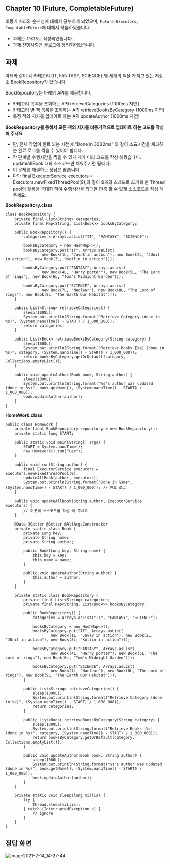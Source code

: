 ## Chapter 10 (Future, CompletableFuture)

비동기 처리와 순서성에 대해서 공부하게 되었으며, `Future`, `Executors`, `ComputableFuture`에 대해서 학습하였습니다.

- 과제는 `JDK15`로 작성되었습니다.
- 과제 진행사항은 블로그에 정리되어있습니다.

## 과제

아래와 같이 각 카테고리 (IT, FANTASY, SCIENCE) 별 세개의 책을 가지고 있는 저장소 BookRepository가 있습니다.

BookRepository는 아래의 API를 제공합니다.

- 카테고리 목록을 조회하는 API retrieveCategories (1000ms 지연)
- 카테고리 별 책 목록을 조회하는 API retrieveBooksByCategory (1000ms 지연)
- 특정 책의 저자를 업데이트 하는 API updateAuthor (1000ms 지연)

**BookRepository를 통해서 모든 책의 저자를 비동기적으로 업데이트 하는 코드를 작성 해 주세요**

- 단, 전체 작업이 완료 되는 시점에 "Done in 3032ms" 와 같이 소요시간을 체크하는 완료 로그를 찍을 수 있어야 합니다. 
- 각 단계별 수행시간을 찍을 수 있게 제가 미리 코드를 작성 해뒀습니다. updateAllBook 내의 소스코드만 채워주시면 됩니다.
- 이 문제를 해결하는 정답은 많습니다.
- 다만 final ExecutorService executors = Executors.newFixedThreadPool(9);와 같이 9개의 스레드로 초기화 한 Thread pool의 활용을 극대화 하여 수행시간을 최대한 단축 할 수 있게 소스코드를 작성 해 주세요.

**BookRepository.class**
```
class BookRepository {
    private final List<String> categories;
    private final Map<String, List<Book>> booksByCategory;
 
    public BookRepository() {
        categories = Arrays.asList("IT", "FANTASY", "SCIENCE");
 
        booksByCategory = new HashMap<>();
        booksByCategory.put("IT", Arrays.asList(
                new Book(1L, "Java8 in action"), new Book(2L, "JUnit in action"), new Book(3L, "Kotlin in action")));
 
        booksByCategory.put("FANTASY", Arrays.asList(
                new Book(4L, "Harry porter"), new Book(5L, "The Lord of rings"), new Book(6L, "Tom's Midnight Garden")));
 
        booksByCategory.put("SCIENCE", Arrays.asList(
                new Book(7L, "Nuclear"), new Book(8L, "The Lord of rings"), new Book(9L, "The Earth Our Habitat")));
    }
 
    public List<String> retrieveCategories() {
        sleep(1000L);
        System.out.println(String.format("Retrieve Category (done in %s)", (System.nanoTime() - START) / 1_000_000));
        return categories;
    }
 
    public List<Book> retrieveBooksByCategory(String category) {
        sleep(1000L);
        System.out.println(String.format("Retrieve Books [%s] (done in %s)", category, (System.nanoTime() - START) / 1_000_000));
        return booksByCategory.getOrDefault(category, Collections.emptyList());
    }
 
    public void updateAuthor(Book book, String author) {
        sleep(1000L);
        System.out.println(String.format("%s's author was updated (done in %s)", book.getName(), (System.nanoTime() - START) / 1_000_000));
        book.updateAuthor(author);
    }
}

```

**HomeWork.class**

```
public class Homework {
    private final BookRepository repository = new BookRepository();
    private static long START;
 
    public static void main(String[] args) {
        START = System.nanoTime();
        new Homework().run("Lee");
    }
 
    public void run(String author) {
        final ExecutorService executors = Executors.newFixedThreadPool(9);
        updateAllBook(author, executors);
        System.out.println(String.format("Done in %sms", (System.nanoTime() - START) / 1_000_000)); // 완료 로그
    }
 
    public void updateAllBook(String author, ExecutorService executors) {
        // 이곳에 소스코드를 작성 해 주세요
    }
 
    @Data @Getter @Setter @AllArgsConstructor
    private static class Book {
        private Long key;
        private String name;
        private String author;
 
        public Book(Long key, String name) {
            this.key = key;
            this.name = name;
        }
 
        public void updateAuthor(String author) {
            this.author = author;
        }
    }
 
    private static class BookRepository {
        private final List<String> categories;
        private final Map<String, List<Book>> booksByCategory;
 
        public BookRepository() {
            categories = Arrays.asList("IT", "FANTASY", "SCIENCE");
 
            booksByCategory = new HashMap<>();
            booksByCategory.put("IT", Arrays.asList(
                    new Book(1L, "Java8 in action"), new Book(2L, "JUnit in action"), new Book(3L, "Kotlin in action")));
 
            booksByCategory.put("FANTASY", Arrays.asList(
                    new Book(4L, "Harry porter"), new Book(5L, "The Lord of rings"), new Book(6L, "Tom's Midnight Garden")));
 
            booksByCategory.put("SCIENCE", Arrays.asList(
                    new Book(7L, "Nuclear"), new Book(8L, "The Lord of rings"), new Book(9L, "The Earth Our Habitat")));
        }
 
        public List<String> retrieveCategories() {
            sleep(1000L);
            System.out.println(String.format("Retrieve Category (done in %s)", (System.nanoTime() - START) / 1_000_000));
            return categories;
        }
 
        public List<Book> retrieveBooksByCategory(String category) {
            sleep(1000L);
            System.out.println(String.format("Retrieve Books [%s] (done in %s)", category, (System.nanoTime() - START) / 1_000_000));
            return booksByCategory.getOrDefault(category, Collections.emptyList());
        }
 
        public void updateAuthor(Book book, String author) {
            sleep(1000L);
            System.out.println(String.format("%s's author was updated (done in %s)", book.getName(), (System.nanoTime() - START) / 1_000_000));
            book.updateAuthor(author);
        }
    }
 
    private static void sleep(long millis) {
        try {
            Thread.sleep(millis);
        } catch (InterruptedException e) {
            // ignore
        }
    }
}
```
## 정답 화면
![image2021-2-14_14-27-44](https://user-images.githubusercontent.com/14002238/110233188-add87280-7f65-11eb-86da-aacef35f993d.png)


